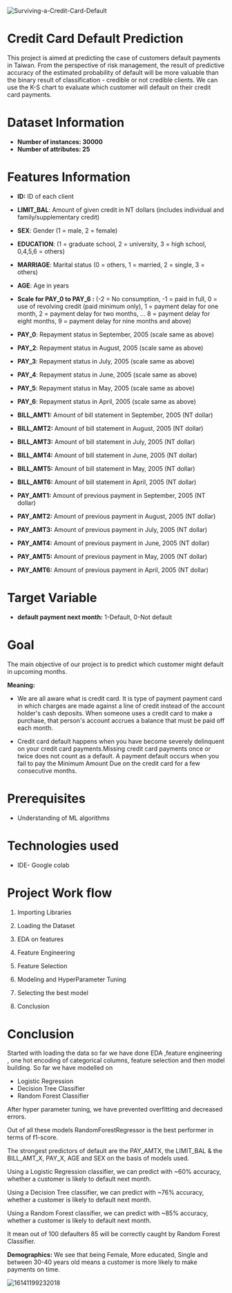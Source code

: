 ![Surviving-a-Credit-Card-Default](https://user-images.githubusercontent.com/60965420/205428396-f01f1512-733d-42b2-9ffd-edd6c33b0af8.png)
# Credit Card Default Prediction
This project is aimed at predicting the case of customers default payments in Taiwan. From the perspective of risk management, the result of predictive accuracy of the estimated probability of default will be more valuable than the binary result of classification - credible or not credible clients. We can use the K-S chart to evaluate which customer will default on their credit card payments.
# **Dataset Information**
* **Number of instances: 30000**
* **Number of attributes: 25**
# **Features Information**

* **ID:** ID of each client

* **LIMIT_BAL**: Amount of given credit in NT dollars (includes individual and family/supplementary credit)

* **SEX**: Gender (1 = male, 2 = female)

* **EDUCATION**: (1 = graduate school, 2 = university, 3 = high school, 0,4,5,6 = others)

* **MARRIAGE**: Marital status (0 = others, 1 = married, 2 = single, 3 = others)

* **AGE**: Age in years

* **Scale for PAY_0 to PAY_6 :** (-2 = No consumption, -1 = paid in full, 0 = use of revolving credit (paid minimum only), 1 = payment delay for one month, 2 = payment delay for two months, ... 8 = payment delay for eight months, 9 = payment delay for nine months and above)

* **PAY_0**: Repayment status in September, 2005 (scale same as above)

* **PAY_2**: Repayment status in August, 2005 (scale same as above)

* **PAY_3**: Repayment status in July, 2005 (scale same as above)

* **PAY_4**: Repayment status in June, 2005 (scale same as above)

* **PAY_5**: Repayment status in May, 2005 (scale same as above)

* **PAY_6**: Repayment status in April, 2005 (scale same as above)

* **BILL_AMT1:** Amount of bill statement in September, 2005 (NT dollar)

* **BILL_AMT2:** Amount of bill statement in August, 2005 (NT dollar)

* **BILL_AMT3:** Amount of bill statement in July, 2005 (NT dollar)

* **BILL_AMT4:** Amount of bill statement in June, 2005 (NT dollar)

* **BILL_AMT5:** Amount of bill statement in May, 2005 (NT dollar)

* **BILL_AMT6:** Amount of bill statement in April, 2005 (NT dollar)

* **PAY_AMT1:** Amount of previous payment in September, 2005 (NT dollar)

* **PAY_AMT2:** Amount of previous payment in August, 2005 (NT dollar)

* **PAY_AMT3:** Amount of previous payment in July, 2005 (NT dollar)

* **PAY_AMT4:** Amount of previous payment in June, 2005 (NT dollar)

* **PAY_AMT5:** Amount of previous payment in May, 2005 (NT dollar)

* **PAY_AMT6:** Amount of previous payment in April, 2005 (NT dollar)
# **Target Variable**
* **default payment next month:** 1-Default, 0-Not default
# **Goal**

The main objective of our project is to predict which customer might default in upcoming months.

**Meaning:**
* We are all aware what is credit card. It is type of payment payment card in which charges are made against a line of credit instead of the account holder's cash deposits. When someone uses a credit card to make a purchase, that person's account accrues a balance that must be paid off each month.

* Credit card default happens when you have become severely delinquent on your credit card payments.Missing credit card payments once or twice does not count as a default. A payment default occurs when you fail to pay the Minimum Amount Due on the credit card for a few consecutive months.
# **Prerequisites**
* Understanding of ML algorithms
# **Technologies used**
* IDE- Google colab
# **Project Work flow**
1. Importing Libraries

2. Loading the Dataset

3. EDA on features

4. Feature Engineering

5. Feature Selection

6. Modeling and HyperParameter Tuning

7. Selecting the best model

8. Conclusion

# **Conclusion**
Started with loading the data so far we have done EDA ,feature engineering , one hot encoding of categorical columns, feature selection and then model building. So far we have modelled on

* Logistic Regression
* Decision Tree Classifier
* Random Forest Classifier


After hyper parameter tuning, we have prevented overfitting and decreased errors.

Out of all these models RandomForestRegressor is the best performer in terms of f1-score.

The strongest predictors of default are the PAY_AMTX, the LIMIT_BAL & the BILL_AMT_X, PAY_X, AGE and SEX on the basis of models used.

Using a Logistic Regression classifier, we can predict with ~60% accuracy, whether a customer is likely to default next month.

Using a Decision Tree classifier, we can predict with ~76% accuracy, whether a customer is likely to default next month.

Using a Random Forest classifier, we can predict with ~85% accuracy, whether a customer is likely to default next month.

It mean out of 100 defaulters 85 will be correctly caught by Random Forest Classifier.

**Demographics:** We see that being Female, More educated, Single and between 30-40 years old means a customer is more likely to make payments on time.

![16141199232018](https://user-images.githubusercontent.com/60965420/213905676-1e5e0de6-14de-49fe-81eb-9e68238b1fe5.png)

